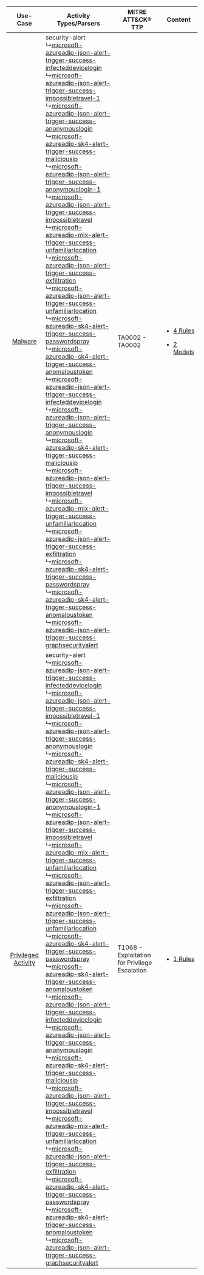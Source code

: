 |    Use-Case    | Activity Types/Parsers    | MITRE ATT&CK® TTP    | Content    |
|:----:| ---- | ---- | ---- |
|    [Malware](../../../UseCases/uc_malware.md)    |  security-alert<br> ↳[microsoft-azureadip-json-alert-trigger-success-infecteddevicelogin](Ps/pC_microsoftazureadipjsonalerttriggersuccessinfecteddevicelogin.md)<br> ↳[microsoft-azureadip-json-alert-trigger-success-impossibletravel-1](Ps/pC_microsoftazureadipjsonalerttriggersuccessimpossibletravel1.md)<br> ↳[microsoft-azureadip-json-alert-trigger-success-anonymouslogin](Ps/pC_microsoftazureadipjsonalerttriggersuccessanonymouslogin.md)<br> ↳[microsoft-azureadip-sk4-alert-trigger-success-maliciousip](Ps/pC_microsoftazureadipsk4alerttriggersuccessmaliciousip.md)<br> ↳[microsoft-azureadip-json-alert-trigger-success-anonymouslogin-1](Ps/pC_microsoftazureadipjsonalerttriggersuccessanonymouslogin1.md)<br> ↳[microsoft-azureadip-json-alert-trigger-success-impossibletravel](Ps/pC_microsoftazureadipjsonalerttriggersuccessimpossibletravel.md)<br> ↳[microsoft-azureadip-mix-alert-trigger-success-unfamiliarlocation](Ps/pC_microsoftazureadipmixalerttriggersuccessunfamiliarlocation.md)<br> ↳[microsoft-azureadip-json-alert-trigger-success-exfiltration](Ps/pC_microsoftazureadipjsonalerttriggersuccessexfiltration.md)<br> ↳[microsoft-azureadip-json-alert-trigger-success-unfamiliarlocation](Ps/pC_microsoftazureadipjsonalerttriggersuccessunfamiliarlocation.md)<br> ↳[microsoft-azureadip-sk4-alert-trigger-success-passwordspray](Ps/pC_microsoftazureadipsk4alerttriggersuccesspasswordspray.md)<br> ↳[microsoft-azureadip-sk4-alert-trigger-success-anomaloustoken](Ps/pC_microsoftazureadipsk4alerttriggersuccessanomaloustoken.md)<br> ↳[microsoft-azureadip-json-alert-trigger-success-infecteddevicelogin](Ps/pC_microsoftazureadipjsonalerttriggersuccessinfecteddevicelogin.md)<br> ↳[microsoft-azureadip-json-alert-trigger-success-anonymouslogin](Ps/pC_microsoftazureadipjsonalerttriggersuccessanonymouslogin.md)<br> ↳[microsoft-azureadip-sk4-alert-trigger-success-maliciousip](Ps/pC_microsoftazureadipsk4alerttriggersuccessmaliciousip.md)<br> ↳[microsoft-azureadip-json-alert-trigger-success-impossibletravel](Ps/pC_microsoftazureadipjsonalerttriggersuccessimpossibletravel.md)<br> ↳[microsoft-azureadip-mix-alert-trigger-success-unfamiliarlocation](Ps/pC_microsoftazureadipmixalerttriggersuccessunfamiliarlocation.md)<br> ↳[microsoft-azureadip-json-alert-trigger-success-exfiltration](Ps/pC_microsoftazureadipjsonalerttriggersuccessexfiltration.md)<br> ↳[microsoft-azureadip-sk4-alert-trigger-success-passwordspray](Ps/pC_microsoftazureadipsk4alerttriggersuccesspasswordspray.md)<br> ↳[microsoft-azureadip-sk4-alert-trigger-success-anomaloustoken](Ps/pC_microsoftazureadipsk4alerttriggersuccessanomaloustoken.md)<br> ↳[microsoft-azureadip-json-alert-trigger-success-graphsecurityalert](Ps/pC_microsoftazureadipjsonalerttriggersuccessgraphsecurityalert.md)<br> | TA0002 - TA0002<br>    | [<ul><li>4 Rules</li></ul><ul><li>2 Models</li></ul>](RM/r_m_microsoft_azure_ad_identity_protection_Malware.md) |
| [Privileged Activity](../../../UseCases/uc_privileged_activity.md) |  security-alert<br> ↳[microsoft-azureadip-json-alert-trigger-success-infecteddevicelogin](Ps/pC_microsoftazureadipjsonalerttriggersuccessinfecteddevicelogin.md)<br> ↳[microsoft-azureadip-json-alert-trigger-success-impossibletravel-1](Ps/pC_microsoftazureadipjsonalerttriggersuccessimpossibletravel1.md)<br> ↳[microsoft-azureadip-json-alert-trigger-success-anonymouslogin](Ps/pC_microsoftazureadipjsonalerttriggersuccessanonymouslogin.md)<br> ↳[microsoft-azureadip-sk4-alert-trigger-success-maliciousip](Ps/pC_microsoftazureadipsk4alerttriggersuccessmaliciousip.md)<br> ↳[microsoft-azureadip-json-alert-trigger-success-anonymouslogin-1](Ps/pC_microsoftazureadipjsonalerttriggersuccessanonymouslogin1.md)<br> ↳[microsoft-azureadip-json-alert-trigger-success-impossibletravel](Ps/pC_microsoftazureadipjsonalerttriggersuccessimpossibletravel.md)<br> ↳[microsoft-azureadip-mix-alert-trigger-success-unfamiliarlocation](Ps/pC_microsoftazureadipmixalerttriggersuccessunfamiliarlocation.md)<br> ↳[microsoft-azureadip-json-alert-trigger-success-exfiltration](Ps/pC_microsoftazureadipjsonalerttriggersuccessexfiltration.md)<br> ↳[microsoft-azureadip-json-alert-trigger-success-unfamiliarlocation](Ps/pC_microsoftazureadipjsonalerttriggersuccessunfamiliarlocation.md)<br> ↳[microsoft-azureadip-sk4-alert-trigger-success-passwordspray](Ps/pC_microsoftazureadipsk4alerttriggersuccesspasswordspray.md)<br> ↳[microsoft-azureadip-sk4-alert-trigger-success-anomaloustoken](Ps/pC_microsoftazureadipsk4alerttriggersuccessanomaloustoken.md)<br> ↳[microsoft-azureadip-json-alert-trigger-success-infecteddevicelogin](Ps/pC_microsoftazureadipjsonalerttriggersuccessinfecteddevicelogin.md)<br> ↳[microsoft-azureadip-json-alert-trigger-success-anonymouslogin](Ps/pC_microsoftazureadipjsonalerttriggersuccessanonymouslogin.md)<br> ↳[microsoft-azureadip-sk4-alert-trigger-success-maliciousip](Ps/pC_microsoftazureadipsk4alerttriggersuccessmaliciousip.md)<br> ↳[microsoft-azureadip-json-alert-trigger-success-impossibletravel](Ps/pC_microsoftazureadipjsonalerttriggersuccessimpossibletravel.md)<br> ↳[microsoft-azureadip-mix-alert-trigger-success-unfamiliarlocation](Ps/pC_microsoftazureadipmixalerttriggersuccessunfamiliarlocation.md)<br> ↳[microsoft-azureadip-json-alert-trigger-success-exfiltration](Ps/pC_microsoftazureadipjsonalerttriggersuccessexfiltration.md)<br> ↳[microsoft-azureadip-sk4-alert-trigger-success-passwordspray](Ps/pC_microsoftazureadipsk4alerttriggersuccesspasswordspray.md)<br> ↳[microsoft-azureadip-sk4-alert-trigger-success-anomaloustoken](Ps/pC_microsoftazureadipsk4alerttriggersuccessanomaloustoken.md)<br> ↳[microsoft-azureadip-json-alert-trigger-success-graphsecurityalert](Ps/pC_microsoftazureadipjsonalerttriggersuccessgraphsecurityalert.md)<br> | T1068 - Exploitation for Privilege Escalation<br> | [<ul><li>1 Rules</li></ul>](RM/r_m_microsoft_azure_ad_identity_protection_Privileged_Activity.md)    |